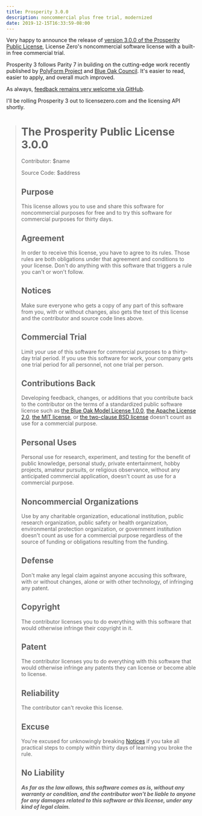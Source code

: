 ```yaml
---
title: Prosperity 3.0.0
description: noncommercial plus free trial, modernized
date: 2019-12-15T16:33:59-08:00
---
```


Very happy to announce the release of [version 3.0.0 of the Prosperity Public License](https://prosperitylicense.com/versions/3.0.0.html), License Zero's noncommercial software license with a built-in free commercial trial.

Prosperity 3 follows Parity 7 in building on the cutting-edge work recently published by [PolyForm Project](https://polyformproject.org) and [Blue Oak Council](https://blueoakcouncil.org/license).  It's easier to read, easier to apply, and overall much improved.

As always, [feedback remains very welcome via GitHub](https://github.com/licensezero/prosperity-public-license).

I'll be rolling Prosperity 3 out to licensezero.com and the licensing API shortly.

> # The Prosperity Public License 3.0.0
>
> Contributor: $name
>
> Source Code: $address
>
> ## Purpose
>
> This license allows you to use and share this software for noncommercial purposes for free and to try this software for commercial purposes for thirty days.
>
> ## Agreement
>
> In order to receive this license, you have to agree to its rules.  Those rules are both obligations under that agreement and conditions to your license.  Don't do anything with this software that triggers a rule you can't or won't follow.
>
> ## Notices
>
> Make sure everyone who gets a copy of any part of this software from you, with or without changes, also gets the text of this license and the contributor and source code lines above.
>
> ## Commercial Trial
>
> Limit your use of this software for commercial purposes to a thirty-day trial period.  If you use this software for work, your company gets one trial period for all personnel, not one trial per person.
>
> ## Contributions Back
>
> Developing feedback, changes, or additions that you contribute back to the contributor on the terms of a standardized public software license such as [the Blue Oak Model License 1.0.0](https://blueoakcouncil.org/license/1.0.0), [the Apache License 2.0](https://www.apache.org/licenses/LICENSE-2.0.html), [the MIT license](https://spdx.org/licenses/MIT.html), or [the two-clause BSD license](https://spdx.org/licenses/BSD-2-Clause.html) doesn't count as use for a commercial purpose.
>
> ## Personal Uses
>
> Personal use for research, experiment, and testing for the benefit of public knowledge, personal study, private entertainment, hobby projects, amateur pursuits, or religious observance, without any anticipated commercial application, doesn't count as use for a commercial purpose.
>
> ## Noncommercial Organizations
>
> Use by any charitable organization, educational institution, public research organization, public safety or health organization, environmental protection organization, or government institution doesn't count as use for a commercial purpose regardless of the source of funding or obligations resulting from the funding.
>
> ## Defense
>
> Don't make any legal claim against anyone accusing this software, with or without changes, alone or with other technology, of infringing any patent.
>
> ## Copyright
>
> The contributor licenses you to do everything with this software that would otherwise infringe their copyright in it.
>
> ## Patent
>
> The contributor licenses you to do everything with this software that would otherwise infringe any patents they can license or become able to license.
>
> ## Reliability
>
> The contributor can't revoke this license.
>
> ## Excuse
>
> You're excused for unknowingly breaking [Notices](#notices) if you take all practical steps to comply within thirty days of learning you broke the rule.
>
> ## No Liability
>
> ***As far as the law allows, this software comes as is, without any warranty or condition, and the contributor won't be liable to anyone for any damages related to this software or this license, under any kind of legal claim.***
